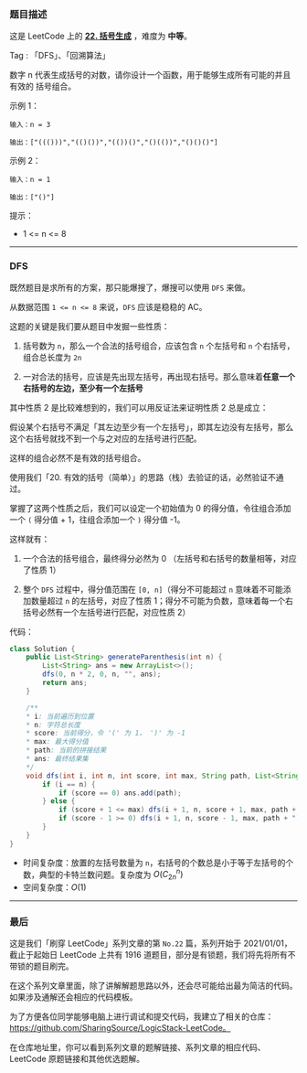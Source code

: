 ### 题目描述

这是 LeetCode 上的 **[22. 括号生成](https://leetcode-cn.com/problems/generate-parentheses/solution/shua-chuan-lc-dfs-jie-fa-by-ac_oier-nknl/)** ，难度为 **中等**。

Tag : 「DFS」、「回溯算法」



数字 n 代表生成括号的对数，请你设计一个函数，用于能够生成所有可能的并且 有效的 括号组合。


示例 1：
```
输入：n = 3

输出：["((()))","(()())","(())()","()(())","()()()"]
```
示例 2：
```
输入：n = 1

输出：["()"]
```

提示：
* 1 <= n <= 8

---

### DFS

既然题目是求所有的方案，那只能爆搜了，爆搜可以使用 `DFS` 来做。

从数据范围 `1 <= n <= 8` 来说，`DFS` 应该是稳稳的 AC。

这题的关键是我们要从题目中发掘一些性质：

1. 括号数为 `n`，那么一个合法的括号组合，应该包含 `n` 个左括号和 `n` 个右括号，组合总长度为 `2n`

2. 一对合法的括号，应该是先出现左括号，再出现右括号。那么意味着**任意一个右括号的左边，至少有一个左括号**

其中性质 2 是比较难想到的，我们可以用反证法来证明性质 2 总是成立：

假设某个右括号不满足「其左边至少有一个左括号」，即其左边没有左括号，那么这个右括号就找不到一个与之对应的左括号进行匹配。

这样的组合必然不是有效的括号组合。

使用我们「20. 有效的括号（简单）」的思路（栈）去验证的话，必然验证不通过。

掌握了这两个性质之后，我们可以设定一个初始值为 0 的得分值，令往组合添加一个 `(` 得分值 + 1，往组合添加一个 `)` 得分值 -1。

这样就有：

1. 一个合法的括号组合，最终得分必然为 0 （左括号和右括号的数量相等，对应了性质 1）

2. 整个 `DFS` 过程中，得分值范围在 `[0, n]`（得分不可能超过 `n` 意味着不可能添加数量超过 `n` 的左括号，对应了性质 1；得分不可能为负数，意味着每一个右括号必然有一个左括号进行匹配，对应性质 2）

代码：
```Java []
class Solution {
    public List<String> generateParenthesis(int n) {
        List<String> ans = new ArrayList<>();
        dfs(0, n * 2, 0, n, "", ans);
        return ans;
    }

    /**
    * i: 当前遍历到位置
    * n: 字符总长度
    * score: 当前得分，令 '(' 为 1， ')' 为 -1
    * max: 最大得分值
    * path: 当前的拼接结果
    * ans: 最终结果集
    */
    void dfs(int i, int n, int score, int max, String path, List<String> ans) {
        if (i == n) {
            if (score == 0) ans.add(path);
        } else {
            if (score + 1 <= max) dfs(i + 1, n, score + 1, max, path + "(", ans);
            if (score - 1 >= 0) dfs(i + 1, n, score - 1, max, path + ")", ans);
        }
    }
}
```
* 时间复杂度：放置的左括号数量为 `n`，右括号的个数总是小于等于左括号的个数，典型的卡特兰数问题。复杂度为 $O(C_{2n}^n)$ 
* 空间复杂度：$O(1)$

---

### 最后

这是我们「刷穿 LeetCode」系列文章的第 `No.22` 篇，系列开始于 2021/01/01，截止于起始日 LeetCode 上共有 1916 道题目，部分是有锁题，我们将先将所有不带锁的题目刷完。

在这个系列文章里面，除了讲解解题思路以外，还会尽可能给出最为简洁的代码。如果涉及通解还会相应的代码模板。

为了方便各位同学能够电脑上进行调试和提交代码，我建立了相关的仓库：https://github.com/SharingSource/LogicStack-LeetCode。

在仓库地址里，你可以看到系列文章的题解链接、系列文章的相应代码、LeetCode 原题链接和其他优选题解。

